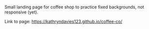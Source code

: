 Small landing page for coffee shop to practice fixed backgrounds, not responsive (yet).

Link to page: https://kathryndavies123.github.io/coffee-co/
